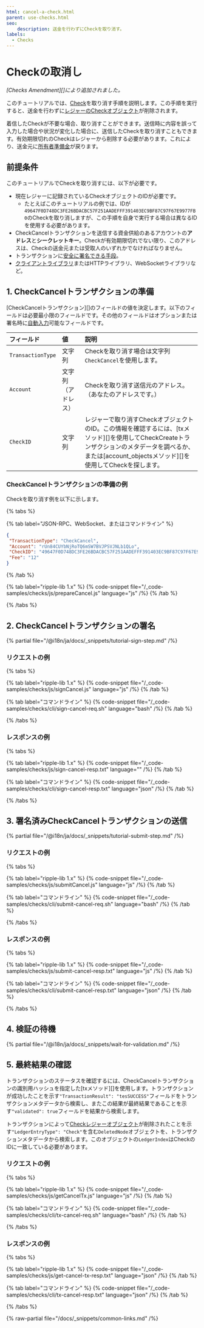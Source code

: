 ```yaml
---
html: cancel-a-check.html
parent: use-checks.html
seo:
    description: 送金を行わずにCheckを取り消す。
labels:
  - Checks
---
```

# Checkの取消し

_[Checks Amendment][]により追加されました。_

このチュートリアルでは、[Check](../../../../concepts/payment-types/checks.md)を取り消す手順を説明します。この手順を実行すると、送金を行わずに[レジャーのCheckオブジェクト](../../../../references/protocol/ledger-data/ledger-entry-types/check.md)が削除されます。

着信したCheckが不要な場合、取り消すことができます。送信時に内容を誤って入力した場合や状況が変化した場合に、送信したCheckを取り消すこともできます。有効期限切れのCheckはレジャーから削除する必要があります。これにより、送金元に[所有者準備金](../../../../concepts/accounts/reserves.md#所有者準備金)が戻ります。

## 前提条件

このチュートリアルでCheckを取り消すには、以下が必要です。

- 現在レジャーに記録されているCheckオブジェクトのIDが必要です。
    - たとえばこのチュートリアルの例では、IDが`49647F0D748DC3FE26BDACBC57F251AADEFFF391403EC9BF87C97F67E9977FB0`のCheckを取り消しますが、この手順を自身で実行する場合は異なるIDを使用する必要があります。
- CheckCancelトランザクションを送信する資金供給のあるアカウントの**アドレス**と**シークレットキー**。Checkが有効期限切れでない限り、このアドレスは、Checkの送金元または受取人のいずれかでなければなりません。
- トランザクションに[安全に署名できる手段](../../../../concepts/transactions/secure-signing.md)。
- [クライアントライブラリ](../../../../references/client-libraries.md)またはHTTPライブラリ、WebSocketライブラリなど。


## 1. CheckCancelトランザクションの準備

[CheckCancelトランザクション][]のフィールドの値を決定します。以下のフィールドは必要最小限のフィールドです。その他のフィールドはオプションまたは署名時に[自動入力](../../../../references/protocol/transactions/common-fields.md#自動入力可能なフィールド)可能なフィールドです。

| フィールド             | 値            | 説明                           |
|:------------------|:-----------------|:--------------------------------------|
| `TransactionType` | 文字列           | Checkを取り消す場合は文字列`CheckCancel`を使用します。 |
| `Account`         | 文字列（アドレス） | Checkを取り消す送信元のアドレス。（あなたのアドレスです。） |
| `CheckID`         | 文字列           | レジャーで取り消すCheckオブジェクトのID。この情報を確認するには、[txメソッド][]を使用してCheckCreateトランザクションのメタデータを調べるか、または[account_objectsメソッド][]を使用してCheckを探します。 |

### CheckCancelトランザクションの準備の例

Checkを取り消す例を以下に示します。

{% tabs %}

{% tab label="JSON-RPC、WebSocket、またはコマンドライン" %}
```json
{
 "TransactionType": "CheckCancel",
 "Account": "rUn84CUYbNjRoTQ6mSW7BVJPSVJNLb1QLo",
 "CheckID": "49647F0D748DC3FE26BDACBC57F251AADEFFF391403EC9BF87C97F67E9977FB0",
 "Fee": "12"
}
```
{% /tab %}

{% tab label="ripple-lib 1.x" %}
{% code-snippet file="/_code-samples/checks/js/prepareCancel.js" language="js" /%}
{% /tab %}

{% /tabs %}

## 2. CheckCancelトランザクションの署名

{% partial file="/@i18n/ja/docs/_snippets/tutorial-sign-step.md" /%} 

### リクエストの例

{% tabs %}

{% tab label="ripple-lib 1.x" %}
{% code-snippet file="/_code-samples/checks/js/signCancel.js" language="js" /%}
{% /tab %}

{% tab label="コマンドライン" %}
{% code-snippet file="/_code-samples/checks/cli/sign-cancel-req.sh" language="bash" /%}
{% /tab %}

{% /tabs %}


### レスポンスの例

{% tabs %}

{% tab label="ripple-lib 1.x" %}
{% code-snippet file="/_code-samples/checks/js/sign-cancel-resp.txt" language="" /%}
{% /tab %}

{% tab label="コマンドライン" %}
{% code-snippet file="/_code-samples/checks/cli/sign-cancel-resp.txt" language="json" /%}
{% /tab %}

{% /tabs %}


## 3. 署名済みCheckCancelトランザクションの送信

{% partial file="/@i18n/ja/docs/_snippets/tutorial-submit-step.md" /%} 

### リクエストの例

{% tabs %}

{% tab label="ripple-lib 1.x" %}
{% code-snippet file="/_code-samples/checks/js/submitCancel.js" language="js" /%}
{% /tab %}

{% tab label="コマンドライン" %}
{% code-snippet file="/_code-samples/checks/cli/submit-cancel-req.sh" language="bash" /%}
{% /tab %}

{% /tabs %}


### レスポンスの例

{% tabs %}

{% tab label="ripple-lib 1.x" %}
{% code-snippet file="/_code-samples/checks/js/submit-cancel-resp.txt" language="js" /%}
{% /tab %}

{% tab label="コマンドライン" %}
{% code-snippet file="/_code-samples/checks/cli/submit-cancel-resp.txt" language="json" /%}
{% /tab %}

{% /tabs %}

## 4. 検証の待機

{% partial file="/@i18n/ja/docs/_snippets/wait-for-validation.md" /%} 

## 5. 最終結果の確認

トランザクションのステータスを確認するには、CheckCancelトランザクションの識別用ハッシュを指定した[txメソッド][]を使用します。トランザクションが成功したことを示す`"TransactionResult": "tesSUCCESS"`フィールドをトランザクションメタデータから検索し、またこの結果が最終結果であることを示す`"validated": true`フィールドを結果から検索します。

トランザクションによって[Checkレジャーオブジェクト](../../../../references/protocol/ledger-data/ledger-entry-types/check.md)が削除されたことを示す`"LedgerEntryType": "Check"`を含む`DeletedNode`オブジェクトを、トランザクションメタデータから検索します。このオブジェクトの`LedgerIndex`はCheckのIDに一致している必要があります。

### リクエストの例

{% tabs %}

{% tab label="ripple-lib 1.x" %}
{% code-snippet file="/_code-samples/checks/js/getCancelTx.js" language="js" /%}
{% /tab %}

{% tab label="コマンドライン" %}
{% code-snippet file="/_code-samples/checks/cli/tx-cancel-req.sh" language="bash" /%}
{% /tab %}

{% /tabs %}


### レスポンスの例

{% tabs %}

{% tab label="ripple-lib 1.x" %}
{% code-snippet file="/_code-samples/checks/js/get-cancel-tx-resp.txt" language="json" /%}
{% /tab %}

{% tab label="コマンドライン" %}
{% code-snippet file="/_code-samples/checks/cli/tx-cancel-resp.txt" language="json" /%}
{% /tab %}

{% /tabs %}

{% raw-partial file="/docs/_snippets/common-links.md" /%}
